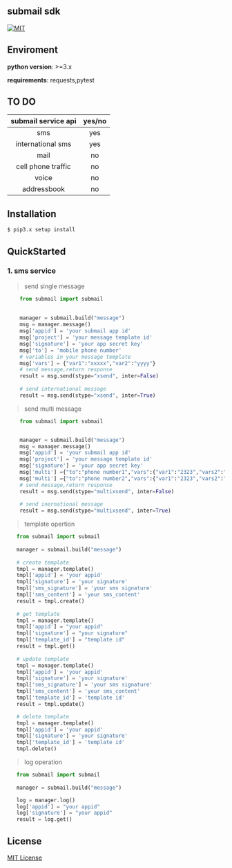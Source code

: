 ##  submail sdk 

[![MIT](https://img.shields.io/dub/l/vibe-d.svg)](LICENSE)


## Enviroment

**python version**: >=3.x

**requirements**: requests,pytest


## TO DO

| submail service  api  |     yes/no     |
|:---------------------:|:--------------:|
|  sms                  |      yes       |
| international sms     |      yes       |
|  mail                 |      no        |
|  cell phone traffic   |      no        |
|  voice                |      no        |
|  addressbook          |      no        |



## Installation

```sh
$ pip3.x setup install
```

## QuickStarted

### 1.  sms service

> send single message

```python
    from submail import submail
    
  
    manager = submail.build("message")
    msg = manager.message()
    msg['appid'] = 'your submail app id'
    msg['project'] = 'your message template id'
    msg['signature'] = 'your app secret key'
    msg['to'] = 'mobile phone number'
    # variables in your message template
    msg['vars'] = {"var1":"xxxxx","var2":"yyyy"} 
    # send message,return response
    result = msg.send(stype="xsend", inter=False)
    
    # send international message
    result = msg.send(stype="xsend", inter=True)

```

> send multi message

```python
    from submail import submail


    manager = submail.build("message")
    msg = manager.message()
    msg['appid'] = 'your submail app id'
    msg['project'] = 'your message template id'
    msg['signature'] = 'your app secret key'
    msg['multi'] ={"to":"phone number1","vars":{"var1":"2323","vars2":"dede"}}
    msg['multi'] ={"to":"phone number2","vars":{"var1":"2323","vars2":"dede"}}
    # send message,return response
    result = msg.send(stype="multixsend", inter=False)
   
    # send inernational message
    result = msg.send(stype="multixsend", inter=True)

```

> template opertion

```python
   from submail import submail
   
   manager = submail.build("message")
   
   # create template
   tmpl = manager.template()
   tmpl['appid'] = 'your appid'
   tmpl['signature'] = 'your signature'
   tmpl['sms_signature'] = 'your sms signature'
   tmpl['sms_content'] = 'your sms_content'
   result = tmpl.create()
   
   # get template
   tmpl = manager.template()
   tmpl['appid'] = "your appid"
   tmpl['signature'] = "your signature"
   tmpl['template_id'] = "template id"
   result = tmpl.get()
  
   # update template 
   tmpl = manager.template()
   tmpl['appid'] = 'your appid'
   tmpl['signature'] = 'your signature'
   tmpl['sms_signature'] = 'your sms signature'
   tmpl['sms_content'] = 'your sms_content'
   tmpl['template_id'] = 'template id'
   result = tmpl.update()

   # delete template
   tmpl = manager.template()
   tmpl['appid'] = 'your appid'
   tmpl['signature'] = 'your signature'
   tmpl['template_id'] = 'template id'
   tmpl.delete()

```

> log operation

```python
   from submail import submail
   
   manager = submail.build("message")

   log = manager.log()
   log['appid'] = "your appid"
   log['signature'] = "your appid"
   result = log.get()

```


## License
[MIT License](LICENSE)
